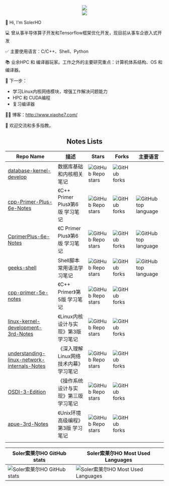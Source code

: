 <div align="center">
    <img src="https://readme-typing-svg.herokuapp.com/?lines=欢迎来到我的博客;SolerHO祝你天天开心，无Bug!&center=true&size=27&color=32D728FF">
</div>

<div align="center">
    <img src="https://readme-typing-svg.herokuapp.com/?lines=记住该记住的，忘记该忘记的！;改变能改变的，接受不能改变的！&center=true&size=27&color=32D728FF">
</div>

<!-- [![](https://img.shields.io/badge/Windows-10-2376bc?style=flat-square&logo=windows&logoColor=ffffff)](https://www.microsoft.com/windows/get-windows-10)
[![](https://img.shields.io/badge/Linux-Ubuntu-2376bc?style=flat-square&logo=ubuntu&logoColor=ffffff)](https://ubuntu.com/)
[![](https://img.shields.io/badge/Linux-Centos-2376bc?style=flat-square&logo=centos&logoColor=ffffff)](https://www.centos.org/)
[![](https://img.shields.io/badge/MacOS-BigSur-2376bc?style=flat-square&logo=apple&logoColor=ffffff)](https://www.apple.com/)
[![](https://img.shields.io/badge/IDE-Visual%20Studio%20Code-blue?style=flat-square&logo=visual-studio-code&logoColor=ffffff)](https://code.visualstudio.com/)
[![](https://img.shields.io/badge/IDE-Clion-blue?style=flat-square&logo=jetbrains&logoColor=ffffff)](https://www.jetbrains.com/clion/)

[![](https://img.shields.io/badge/-C++-269539?style=flat-square&logo=c%2B%2B&logoColor=ffffff)](https://www.cplusplus.com/)
[![](https://img.shields.io/badge/-Python-3776AB?style=flat-square&logo=python&logoColor=ffffff)](https://www.python.org/)
[![](https://img.shields.io/badge/Shell-f05032?style=flat-square&logo=powershell&logoColor=ffffff)](https://www.shell.com/)
[![](https://img.shields.io/badge/-Docker-2496ED?style=flat-square&logo=docker&logoColor=ffffff)](https://www.docker.com/)
[![](https://img.shields.io/badge/-MySQL-003545?style=flat-square&logo=mysql&logoColor=white)](https://www.mysql.com/)
[![](https://img.shields.io/badge/-Git-f05032?style=flat-square&logo=git&logoColor=white)](https://git-scm.com/)
[![](https://img.shields.io/badge/Linux-Vim-blue?style=flat-square&logo=vim&logoColor=ffffff)](https://www.vim.org/)
[![](https://img.shields.io/badge/-Markdown-003545?style=flat-square&logo=markdown&logoColor=white)](https://daringfireball.net/projects/markdown/)

[![](https://img.shields.io/badge/-Tensorflow-fcc624?style=flat-square&logo=tensorflow&logoColor=white)](https://www.tensorflow.org/)
[![](https://img.shields.io/badge/-PyTorch-269539?style=flat-square&logo=pytorch&logoColor=white)](https://pytorch.org/) -->

👋 Hi, I'm SolerHO

💻 曾从事半导体算子开发和Tensorflow框架优化开发，现目前从事车企嵌入式开发

✅ 主要使用语言：C/C++、Shell、Python

📚 业余HPC 和 编译器玩家。工作之外的主要研究重点：计算机体系结构、OS 和 编译器。

📌 下一步：
  - 学习Linux内核网络模块，增强工作解决问题能力
  - HPC 和 CUDA编程
  - 复习编译器

👨‍💻 博客：http://www.xiaohe7.com/

🤝 欢迎交流和多多指教。


<h2 align="center"> Notes Lists </h2>

|Repo Name|描述|Stars|Forks|主要语言|
|--|--|--|--|--|
|[database-kernel-develop](https://github.com/SolerHo/database-kernel-develop)|数据库基础和内核相关笔记|![GitHub Repo stars](https://img.shields.io/github/stars/SolerHo/database-kernel-develop?style=plastic)|![GitHub forks](https://img.shields.io/github/forks/SolerHo/database-kernel-develop?style=plastic)|
[cpp-Primer-Plus-6e-Notes](https://github.com/SolerHo/cpp-Primer-Plus-6e-Notes)|《C++ Primer Plus》第6版 学习笔记|![GitHub Repo stars](https://img.shields.io/github/stars/SolerHo/cpp-Primer-Plus-6e-Notes?style=plastic)|![GitHub forks](https://img.shields.io/github/forks/SolerHo/cpp-Primer-Plus-6e-Notes?style=plastic)|![GitHub top language](https://img.shields.io/github/languages/top/SolerHo/cpp-Primer-Plus-6e-Notes)|
[CprimerPlus-6e-Notes](https://github.com/SolerHo/CprimerPlus-6e-Notes)|《C Primer Plus》第6版 学习笔记|![GitHub Repo stars](https://img.shields.io/github/stars/SolerHo/CprimerPlus-6e-Notes?style=plastic)|![GitHub forks](https://img.shields.io/github/forks/SolerHo/CprimerPlus-6e-Notes?style=plastic)|![GitHub top language](https://img.shields.io/github/languages/top/SolerHo/CprimerPlus-6e-Notes)|
[geeks-shell](https://github.com/SolerHo/geeks-shell)|Shell脚本常用语法学习笔记|![GitHub Repo stars](https://img.shields.io/github/stars/SolerHo/geeks-shell?style=plastic)|![GitHub forks](https://img.shields.io/github/forks/SolerHo/geeks-shell?style=plastic)|![GitHub top language](https://img.shields.io/github/languages/top/SolerHo/geeks-shell)|
[cpp-primer-5e-notes](https://github.com/SolerHo/cpp-primer-5e-notes)|《C++ Primer》第5版 学习笔记|![GitHub Repo stars](https://img.shields.io/github/stars/SolerHo/cpp-primer-5e-notes?style=plastic)|![GitHub forks](https://img.shields.io/github/forks/SolerHo/cpp-primer-5e-notes?style=plastic)|
[linux-kernel-development-3rd-Notes](https://github.com/SolerHo/linux-kernel-development-3rd-Notes)|《Linux内核设计与实现》第3版 学习笔记|![GitHub Repo stars](https://img.shields.io/github/stars/SolerHo/linux-kernel-development-3rd-Notes?style=plastic)|![GitHub forks](https://img.shields.io/github/forks/SolerHo/linux-kernel-development-3rd-Notes?style=plastic)|
[understanding-linux-network-internals-Notes](https://github.com/SolerHo/understanding-linux-network-internals-Notes)|《深入理解Linux网络技术内幕》学习笔记|![GitHub Repo stars](https://img.shields.io/github/stars/SolerHo/understanding-linux-network-internals-Notes?style=plastic)|![GitHub forks](https://img.shields.io/github/forks/SolerHo/understanding-linux-network-internals-Notes?style=plastic)|
[OSDI-3-Edition](https://github.com/SolerHo/OSDI-3-Edition)|《操作系统设计与实现》第三版 学习笔记|![GitHub Repo stars](https://img.shields.io/github/stars/SolerHo/OSDI-3-Edition?style=plastic)|![GitHub forks](https://img.shields.io/github/forks/SolerHo/OSDI-3-Edition?style=plastic)|
[apue-3rd-Notes](https://github.com/SolerHo/apue-3rd-Notes)|《Unix环境高级编程》 第3版 学习笔记|![GitHub Repo stars](https://img.shields.io/github/stars/SolerHo/apue-3rd-Notes?style=plastic)|![GitHub forks](https://img.shields.io/github/forks/SolerHo/apue-3rd-Notes?style=plastic)|
|||||||||||||||||||||||

<!-- https://shields.io/badges/gitea-stars -->


|Soler索莱尔HO GitHub stats|Soler索莱尔HO Most Used Languages|
|--|--|
|![Soler索莱尔HO GitHub stats](https://github-readme-stats.vercel.app/api?username=SolerHo&theme=radical&show_icons=true)  |![Soler索莱尔HO Most Used Languages](https://github-readme-stats.vercel.app/api/top-langs/?username=SolerHo&hide_title=false&hide_border=true&layout=compact&langs_count=6&text_color=000&icon_color=fff&bg_color=0,52fa5a,4dfcff,c64dff&theme=graywhite)|



